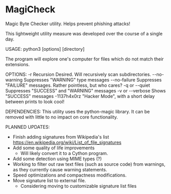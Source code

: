 # MagiCheck
Magic Byte Checker utility. Helps prevent phishing attacks!

This lightweight utility measure was developed over the course of a single day.

USAGE:
python3 [options] [directory]

The program will explore one's computer for files which do not match their
extensions.

OPTIONS:
-r              Recursion Desired. Will recursively scan subdirectories.
--no-warning    Suppresses "WARNING" type messages
--no-failure    Suppresses "FAILURE" messages. Rather pointless, but who cares?
-q or --quiet   Suppresses "SUCCESS" and "WARNING" messages
-v or --verbose Shows "SUCCESS" messages
-1137h4x0rz     "Hacker Mode", with a short delay between prints to look cool!

DEPENDENCIES:
This utility uses the python-magic library. It can be removed with little to no
impact on core functionality.

PLANNED UPDATES:
- Finish adding signatures from Wikipedia's list
    https://en.wikipedia.org/wiki/List_of_file_signatures
- Add some quality of life improvements
    - Will likely convert it to a Cython program.
- Add some detection using MIME types (?)
- Working to filter out raw text files (such as source code) from warnings, as 
    they currently cause warning statements.
- Speed optimizations and compactness modifications.
- Move signature list to external file.
    - Considering moving to customizable signature list files